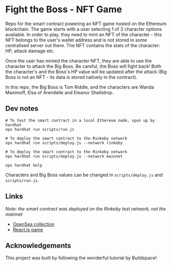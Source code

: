 # Fight the Boss - NFT Game

Repo for the smart contract powering an NFT game hosted on the Ethereum blockchain. The game starts with a user selecting 1 of 3 character options available. In order to play, they need to mint an NFT of the character - this NFT belongs to the user's wallet address and is not stored in some centralised server out there. The NFT contains the stats of the character: HP, attack damage etc. 

Once the user has minted the character NFT, they are able to use the character to attack the Big Boss. Be careful, the Boss will fight back! Both the character's and the Boss's HP value will be updated after the attack (Big Boss is not an NFT - its data is stored natively in the contract).

In this repo, the Big Boss is Tom Riddle, and the characters are Wanda Maximoff, Elsa of Arendelle and Eleanor Shellstrop. 

## Dev notes

```shell
# To test the smart contract in a local Ethereum node, spun up by hardhat
npx hardhat run scripts/run.js 

# To deploy the smart contract to the Rinkeby network
npx hardhat run scripts/deploy.js --network rinkeby

# To deploy the smart contract to the Rinkeby network
npx hardhat run scripts/deploy.js --network mainnet

npx hardhat help
```

Characters and Big Boss values can be changed in `scripts/deploy.js` and `scripts/run.js`.

## Links
*Note: the smart contract was deployed on the Rinkeby test network, not the mainnet*
- [OpenSea collection](https://testnets.opensea.io/collection/heroes-hnmhnoon8f)
- [React.js game](https://nft-game-starter-project.szetyngtyng.repl.co/)

## Acknowledgements
This project was built by following the wonderful tutorial by Buildspace!